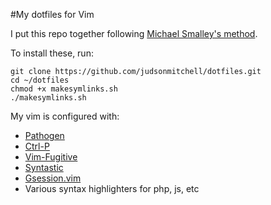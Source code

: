 #My dotfiles for Vim

I put this repo together following [Michael Smalley's method](http://blog.smalleycreative.com/tutorials/using-git-and-github-to-manage-your-dotfiles/).

To install these, run:

    git clone https://github.com/judsonmitchell/dotfiles.git
    cd ~/dotfiles
    chmod +x makesymlinks.sh
    ./makesymlinks.sh

My vim is configured with:

* [Pathogen](https://github.com/tpope/vim-pathogen)
* [Ctrl-P](https://github.com/kien/ctrlp.vim)
* [Vim-Fugitive](https://github.com/tpope/vim-fugitive)
* [Syntastic](https://github.com/scrooloose/syntastic)
* [Gsession.vim](https://github.com/c9s/gsession.vim) 
* Various syntax highlighters for php, js, etc

